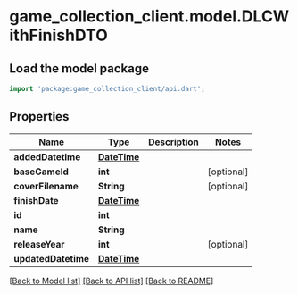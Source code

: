 # game_collection_client.model.DLCWithFinishDTO

## Load the model package
```dart
import 'package:game_collection_client/api.dart';
```

## Properties
Name | Type | Description | Notes
------------ | ------------- | ------------- | -------------
**addedDatetime** | [**DateTime**](DateTime.md) |  | 
**baseGameId** | **int** |  | [optional] 
**coverFilename** | **String** |  | [optional] 
**finishDate** | [**DateTime**](DateTime.md) |  | 
**id** | **int** |  | 
**name** | **String** |  | 
**releaseYear** | **int** |  | [optional] 
**updatedDatetime** | [**DateTime**](DateTime.md) |  | 

[[Back to Model list]](../README.md#documentation-for-models) [[Back to API list]](../README.md#documentation-for-api-endpoints) [[Back to README]](../README.md)


